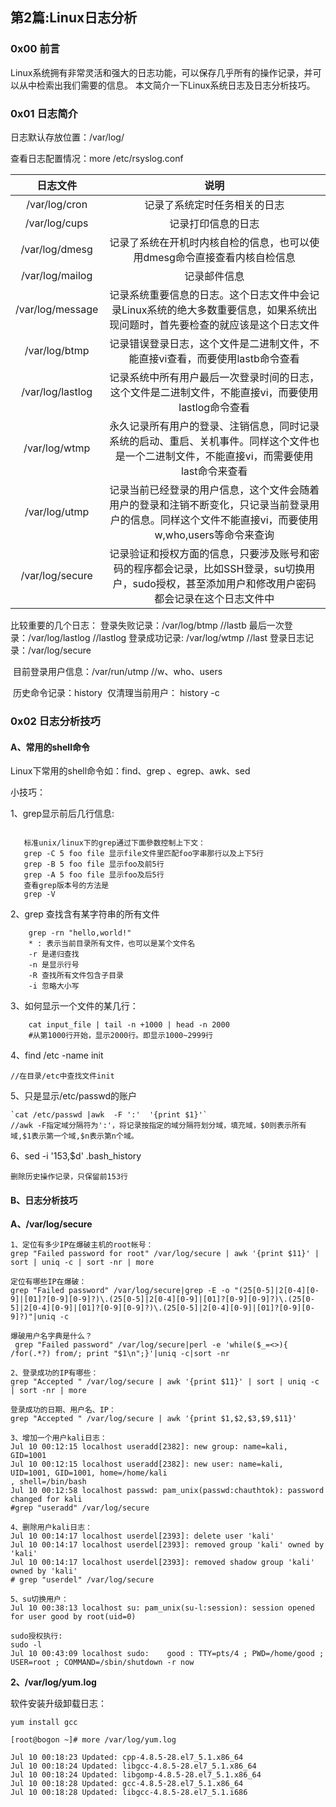 ## 第2篇:Linux日志分析

### 0x00 前言

Linux系统拥有非常灵活和强大的日志功能，可以保存几乎所有的操作记录，并可以从中检索出我们需要的信息。 本文简介一下Linux系统日志及日志分析技巧。

### 0x01 日志简介

日志默认存放位置：/var/log/

查看日志配置情况：more /etc/rsyslog.conf

|   日志文件    |             说明             |
| :-----------: | :--------------------------: |
| /var/log/cron | 记录了系统定时任务相关的日志 |
| /var/log/cups |      记录打印信息的日志      |
| /var/log/dmesg |      记录了系统在开机时内核自检的信息，也可以使用dmesg命令直接查看内核自检信息      |
| /var/log/mailog |      记录邮件信息    |
| /var/log/message |      记录系统重要信息的日志。这个日志文件中会记录Linux系统的绝大多数重要信息，如果系统出现问题时，首先要检查的就应该是这个日志文件   |
| /var/log/btmp |     记录错误登录日志，这个文件是二进制文件，不能直接vi查看，而要使用lastb命令查看      |
| /var/log/lastlog |      记录系统中所有用户最后一次登录时间的日志，这个文件是二进制文件，不能直接vi，而要使用lastlog命令查看      |
| /var/log/wtmp |      永久记录所有用户的登录、注销信息，同时记录系统的启动、重启、关机事件。同样这个文件也是一个二进制文件，不能直接vi，而需要使用last命令来查看    |
| /var/log/utmp |      记录当前已经登录的用户信息，这个文件会随着用户的登录和注销不断变化，只记录当前登录用户的信息。同样这个文件不能直接vi，而要使用w,who,users等命令来查询    |
| /var/log/secure |      记录验证和授权方面的信息，只要涉及账号和密码的程序都会记录，比如SSH登录，su切换用户，sudo授权，甚至添加用户和修改用户密码都会记录在这个日志文件中      |

比较重要的几个日志：
	登录失败记录：/var/log/btmp     //lastb
	最后一次登录：/var/log/lastlog  //lastlog
	登录成功记录: /var/log/wtmp     //last
	登录日志记录：/var/log/secure   

​	目前登录用户信息：/var/run/utmp  //w、who、users

​	历史命令记录：history
​	仅清理当前用户： history -c


### 0x02 日志分析技巧

#### A、常用的shell命令

Linux下常用的shell命令如：find、grep 、egrep、awk、sed

小技巧：

1、grep显示前后几行信息:

```

​	标准unix/linux下的grep通过下面參数控制上下文：
​	grep -C 5 foo file 显示file文件里匹配foo字串那行以及上下5行
​	grep -B 5 foo file 显示foo及前5行
​	grep -A 5 foo file 显示foo及后5行
​	查看grep版本号的方法是
​	grep -V
```

2、grep 查找含有某字符串的所有文件

```
	grep -rn "hello,world!" 
	* : 表示当前目录所有文件，也可以是某个文件名
	-r 是递归查找
	-n 是显示行号
	-R 查找所有文件包含子目录
	-i 忽略大小写
```

3、如何显示一个文件的某几行：

```
	cat input_file | tail -n +1000 | head -n 2000
	#从第1000行开始，显示2000行。即显示1000~2999行
```


4、find /etc -name init 

	//在目录/etc中查找文件init

5、只是显示/etc/passwd的账户

	`cat /etc/passwd |awk  -F ':'  '{print $1}'`  
	//awk -F指定域分隔符为':'，将记录按指定的域分隔符划分域，填充域，​$0则表示所有域,$1表示第一个域,​$n表示第n个域。

6、sed -i '153,$d' .bash_history

	删除历史操作记录，只保留前153行

#### B、日志分析技巧


**A、/var/log/secure**

~~~
1、定位有多少IP在爆破主机的root帐号：    
grep "Failed password for root" /var/log/secure | awk '{print $11}' | sort | uniq -c | sort -nr | more

定位有哪些IP在爆破：
grep "Failed password" /var/log/secure|grep -E -o "(25[0-5]|2[0-4][0-9]|[01]?[0-9][0-9]?)\.(25[0-5]|2[0-4][0-9]|[01]?[0-9][0-9]?)\.(25[0-5]|2[0-4][0-9]|[01]?[0-9][0-9]?)\.(25[0-5]|2[0-4][0-9]|[01]?[0-9][0-9]?)"|uniq -c

爆破用户名字典是什么？
 grep "Failed password" /var/log/secure|perl -e 'while($_=<>){ /for(.*?) from/; print "$1\n";}'|uniq -c|sort -nr
 
2、登录成功的IP有哪些： 	
grep "Accepted " /var/log/secure | awk '{print $11}' | sort | uniq -c | sort -nr | more

登录成功的日期、用户名、IP：
grep "Accepted " /var/log/secure | awk '{print $1,$2,$3,$9,$11}' 

3、增加一个用户kali日志：
Jul 10 00:12:15 localhost useradd[2382]: new group: name=kali, GID=1001
Jul 10 00:12:15 localhost useradd[2382]: new user: name=kali, UID=1001, GID=1001, home=/home/kali
, shell=/bin/bash
Jul 10 00:12:58 localhost passwd: pam_unix(passwd:chauthtok): password changed for kali
#grep "useradd" /var/log/secure 

4、删除用户kali日志：
Jul 10 00:14:17 localhost userdel[2393]: delete user 'kali'
Jul 10 00:14:17 localhost userdel[2393]: removed group 'kali' owned by 'kali'
Jul 10 00:14:17 localhost userdel[2393]: removed shadow group 'kali' owned by 'kali'
# grep "userdel" /var/log/secure

5、su切换用户：
Jul 10 00:38:13 localhost su: pam_unix(su-l:session): session opened for user good by root(uid=0)

sudo授权执行:
sudo -l
Jul 10 00:43:09 localhost sudo:    good : TTY=pts/4 ; PWD=/home/good ; USER=root ; COMMAND=/sbin/shutdown -r now
~~~

**2、/var/log/yum.log**

软件安装升级卸载日志：

~~~yum install gcc
yum install gcc

[root@bogon ~]# more /var/log/yum.log

Jul 10 00:18:23 Updated: cpp-4.8.5-28.el7_5.1.x86_64
Jul 10 00:18:24 Updated: libgcc-4.8.5-28.el7_5.1.x86_64
Jul 10 00:18:24 Updated: libgomp-4.8.5-28.el7_5.1.x86_64
Jul 10 00:18:28 Updated: gcc-4.8.5-28.el7_5.1.x86_64
Jul 10 00:18:28 Updated: libgcc-4.8.5-28.el7_5.1.i686
~~~